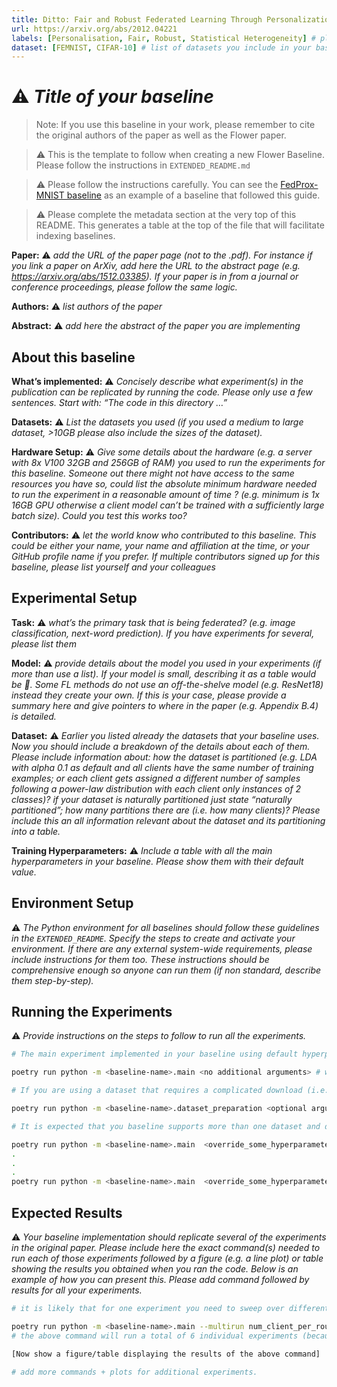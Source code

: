 ```yaml
---
title: Ditto: Fair and Robust Federated Learning Through Personalization
url: https://arxiv.org/abs/2012.04221
labels: [Personalisation, Fair, Robust, Statistical Heterogeneity] # please add between 4 and 10 single-word (maybe two-words) labels (e.g. system heterogeneity, image classification, asynchronous, weight sharing, cross-silo). Do not use ""
dataset: [FEMNIST, CIFAR-10] # list of datasets you include in your baseline. Do not use ""
---
```


# :warning: *_Title of your baseline_*

> Note: If you use this baseline in your work, please remember to cite the original authors of the paper as well as the Flower paper.

> :warning: This is the template to follow when creating a new Flower Baseline. Please follow the instructions in `EXTENDED_README.md`

> :warning: Please follow the instructions carefully. You can see the [FedProx-MNIST baseline](https://github.com/adap/flower/tree/main/baselines/fedprox) as an example of a baseline that followed this guide.

> :warning: Please complete the metadata section at the very top of this README. This generates a table at the top of the file that will facilitate indexing baselines.

**Paper:** :warning: *_add the URL of the paper page (not to the .pdf). For instance if you link a paper on ArXiv, add here the URL to the abstract page (e.g. https://arxiv.org/abs/1512.03385). If your paper is in from a journal or conference proceedings, please follow the same logic._*

**Authors:** :warning: *_list authors of the paper_*

**Abstract:** :warning: *_add here the abstract of the paper you are implementing_*


## About this baseline

**What’s implemented:** :warning: *_Concisely describe what experiment(s) in the publication can be replicated by running the code. Please only use a few sentences. Start with: “The code in this directory …”_*

**Datasets:** :warning: *_List the datasets you used (if you used a medium to large dataset, >10GB please also include the sizes of the dataset)._*

**Hardware Setup:** :warning: *_Give some details about the hardware (e.g. a server with 8x V100 32GB and 256GB of RAM) you used to run the experiments for this baseline. Someone out there might not have access to the same resources you have so, could list the absolute minimum hardware needed to run the experiment in a reasonable amount of time ? (e.g. minimum is 1x 16GB GPU otherwise a client model can’t be trained with a sufficiently large batch size). Could you test this works too?_*

**Contributors:** :warning: *_let the world know who contributed to this baseline. This could be either your name, your name and affiliation at the time, or your GitHub profile name if you prefer. If multiple contributors signed up for this baseline, please list yourself and your colleagues_*


## Experimental Setup

**Task:** :warning: *_what’s the primary task that is being federated? (e.g. image classification, next-word prediction). If you have experiments for several, please list them_*

**Model:** :warning: *_provide details about the model you used in your experiments (if more than use a list). If your model is small, describing it as a table would be :100:. Some FL methods do not use an off-the-shelve model (e.g. ResNet18) instead they create your own. If this is your case, please provide a summary here and give pointers to where in the paper (e.g. Appendix B.4) is detailed._*

**Dataset:** :warning: *_Earlier you listed already the datasets that your baseline uses. Now you should include a breakdown of the details about each of them. Please include information about: how the dataset is partitioned (e.g. LDA with alpha 0.1 as default and all clients have the same number of training examples; or each client gets assigned a different number of samples following a power-law distribution with each client only instances of 2 classes)? if  your dataset is naturally partitioned just state “naturally partitioned”; how many partitions there are (i.e. how many clients)? Please include this an all information relevant about the dataset and its partitioning into a table._*

**Training Hyperparameters:** :warning: *_Include a table with all the main hyperparameters in your baseline. Please show them with their default value._*


## Environment Setup

:warning: _The Python environment for all baselines should follow these guidelines in the `EXTENDED_README`. Specify the steps to create and activate your environment. If there are any external system-wide requirements, please include instructions for them too. These instructions should be comprehensive enough so anyone can run them (if non standard, describe them step-by-step)._


## Running the Experiments

:warning: _Provide instructions on the steps to follow to run all the experiments._
```bash  
# The main experiment implemented in your baseline using default hyperparameters (that should be setup in the Hydra configs) should run (including dataset download and necessary partitioning) by executing the command:

poetry run python -m <baseline-name>.main <no additional arguments> # where <baseline-name> is the name of this directory and that of the only sub-directory in this directory (i.e. where all your source code is)

# If you are using a dataset that requires a complicated download (i.e. not using one natively supported by TF/PyTorch) + preprocessing logic, you might want to tell people to run one script first that will do all that. Please ensure the download + preprocessing can be configured to suit (at least!) a different download directory (and use as default the current directory). The expected command to run to do this is:

poetry run python -m <baseline-name>.dataset_preparation <optional arguments, but default should always run>

# It is expected that you baseline supports more than one dataset and different FL settings (e.g. different number of clients, dataset partitioning methods, etc). Please provide a list of commands showing how these experiments are run. Include also a short explanation of what each one does. Here it is expected you'll be using the Hydra syntax to override the default config.

poetry run python -m <baseline-name>.main  <override_some_hyperparameters>
.
.
.
poetry run python -m <baseline-name>.main  <override_some_hyperparameters>
```


## Expected Results

:warning: _Your baseline implementation should replicate several of the experiments in the original paper. Please include here the exact command(s) needed to run each of those experiments followed by a figure (e.g. a line plot) or table showing the results you obtained when you ran the code. Below is an example of how you can present this. Please add command followed by results for all your experiments._

```bash
# it is likely that for one experiment you need to sweep over different hyperparameters. You are encouraged to use Hydra's multirun functionality for this. This is an example of how you could achieve this for some typical FL hyperparameteres

poetry run python -m <baseline-name>.main --multirun num_client_per_round=5,10,50 dataset=femnist,cifar10
# the above command will run a total of 6 individual experiments (because 3client_configs x 2datasets = 6 -- you can think of it as a grid).

[Now show a figure/table displaying the results of the above command]

# add more commands + plots for additional experiments.
```
